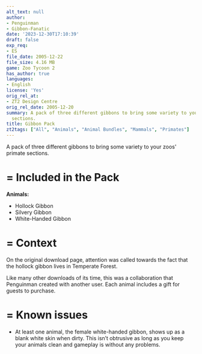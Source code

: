 ```yaml
---
alt_text: null
author:
- Penguinman
- Gibbon-Fanatic
date: '2023-12-30T17:10:39'
draft: false
exp_req:
- ES
file_date: 2005-12-22
file_size: 4.16 MB
game: Zoo Tycoon 2
has_author: true
languages:
- English
license: 'Yes'
orig_rel_at:
- ZT2 Design Centre
orig_rel_date: 2005-12-20
summary: A pack of three different gibbons to bring some variety to your zoos' primate
  sections.
title: Gibbon Pack
zt2tags: ["All", "Animals", "Animal Bundles", "Mammals", "Primates"]
---
```

A pack of three different gibbons to bring some variety to your zoos' primate sections.

=
Included in the Pack
=

**Animals:**
- Hollock Gibbon
- Silvery Gibbon
- White-Handed Gibbon

=
Context
=

On the original download page, attention was called towards the fact that the hollock gibbon lives in Temperate Forest.

Like many other downloads of its time, this was a collaboration that Penguinman created with another user. Each animal includes a gift for guests to purchase.

=
Known issues
=

- At least one animal, the female white-handed gibbon, shows up as a blank white skin when dirty. This isn’t obtrusive as long as you keep your animals clean and gameplay is without any problems.